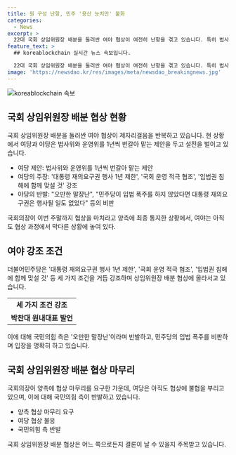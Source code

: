 ```yaml
---
title: 원 구성 난항, 민주 '용산 눈치만' 불화
categories:
  - News
excerpt: >
  22대 국회 상임위원장 배분을 둘러싼 여야 협상이 여전히 난항을 겪고 있습니다. 특히 법사위와 운영위를 1년씩 번갈아 맡는 제안을 놓고 여당과 국민의힘이 격돌하고 있습니다. 여당은 3가지 조건을 강조하며 협상을 이끌어가는 반면, 국민의힘은 민주당의 입법 폭주를 비판하며 거부 의사를 드러내고 있습니다. 한편, 민주당은 오늘 당론 상임위를 열고 여당 단독으로 입법에 속도를 내고 있으며, 국민의힘은 차기 당 대표 선거를 앞두고 인사 결정에 올림표를 찍고 있습니다. 
feature_text: >
  ## koreablockchain 실시간 뉴스 속보입니다.

  22대 국회 상임위원장 배분을 둘러싼 여야 협상이 여전히 난항을 겪고 있습니다. 특히 법사위와 운영위를 1년씩 번갈아 맡는 제안을 놓고 여당과 국민의힘이 격돌하고 있습니다. 여당은 3가지 조건을 강조하며 협상을 이끌어가는 반면, 국민의힘은 민주당의 입법 폭주를 비판하며 거부 의사를 드러내고 있습니다. 한편, 민주당은 오늘 당론 상임위를 열고 여당 단독으로 입법에 속도를 내고 있으며, 국민의힘은 차기 당 대표 선거를 앞두고 인사 결정에 올림표를 찍고 있습니다. 
image: 'https://newsdao.kr/res/images/meta/newsdao_breakingnews.jpg'
---
```


<p><img src="https://newsdao.kr/res/images/meta/newsdao_breakingnews.jpg" alt="koreablockchain 속보" /></p>

<h2 data-ke-size="size26">국회 상임위원장 배분 협상 현황</h2>

<p data-ke-size="size16">국회 상임위원장 배분을 둘러싼 여야 협상이 제자리걸음을 반복하고 있습니다. 현 상황에서 여당과 야당은 법사위와 운영위를 1년씩 번갈아 맡는 제안을 두고 설전을 벌이고 있습니다.</p>

<ul>
  <li>여당 제안: 법사위와 운영위를 1년씩 번갈아 맡는 제안</li>
  <li>여당의 주장: '대통령 재의요구권 행사 1년 제한', '국회 운영 적극 협조', '입법권 침해에 함께 맞설 것' 강조</li>
  <li>야당의 반발: "오만한 말장난", "민주당이 입법 폭주를 하지 않았다면 대통령 재의요구권은 행사될 일도 없었다" 등의 비판</li>
</ul>

<p data-ke-size="size16">국회의장이 이번 주말까지 협상을 마치라고 양측에 최종 통지한 상황에서, 여야는 아직도 협상 과정에서 막다른 상황에 놓여 있다.</p>

<h2 data-ke-size="size26">여야 강조 조건</h2>

<p data-ke-size="size16">더불어민주당은 '대통령 재의요구권 행사 1년 제한', '국회 운영 적극 협조', '입법권 침해에 함께 맞설 것' 등 세 가지 조건을 거듭 강조하며 상임위원장 배분 협상에 올라서고 있습니다.</p>

<table>
  <tr>
    <td style="text-align: center; height: 17px;"><b>세 가지 조건 강조</b></td>
  </tr>
  <tr>
    <td style="text-align: center; height: 17px;"><b>박찬대 원내대표 발언</b></td>
  </tr>
</table>

<p data-ke-size="size16">이에 대해 국민의힘 측은 '오만한 말장난'이라며 반발하고, 민주당의 입법 폭주를 비판하며 입장을 명확히 하고 있습니다.</p>

<h2 data-ke-size="size26">국회 상임위원장 배분 협상 마무리</h2>

<p data-ke-size="size16">국회의장이 양측에 협상 마무리를 요구한 가운데, 여당은 아직도 협상에 불협을 부리고 있으며, 이에 대해 국민의힘 측이 반발하고 있습니다.</p>

<ul>
  <li>양측 협상 마무리 요구</li>
  <li>여당 협상 불응</li>
  <li>국민의힘 측 반발</li>
</ul>

<p data-ke-size="size16">국회 상임위원장 배분 협상은 어느 쪽으로든지 결론이 날 수 있을지 주목받고 있습니다.</p>

